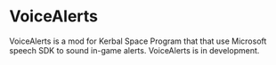 # VoiceAlerts

VoiceAlerts is a mod for Kerbal Space Program that that use Microsoft speech SDK to sound in-game alerts. VoiceAlerts is in development.
